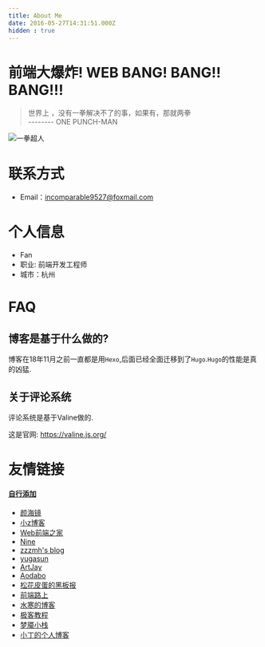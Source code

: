 ```yaml
---
title: About Me
date: 2016-05-27T14:31:51.000Z
hidden : true
---
```

# 前端大爆炸! WEB BANG! BANG!! BANG!!!

> 世界上 ，没有一拳解决不了的事，如果有，那就两拳 <br>
-------- ONE PUNCH-MAN

<!-- ![一拳超人](https://static.alili.tech/images/xxx.png) -->

![一拳超人](https://tuchong.pstatp.com/1928176/f/556778411.jpg)


# 联系方式

- Email：incomparable9527@foxmail.com


# 个人信息

- Fan
- 职业: 前端开发工程师
- 城市：杭州


<!-- # 微信公众号 -->

<!-- ![微信公众号](https://alili.tech/qr_tips.png) -->

# FAQ
## 博客是基于什么做的?
博客在18年11月之前一直都是用`Hexo`,后面已经全面迁移到了`Hugo`.`Hugo`的性能是真的凶猛.

## 关于评论系统
评论系统是基于Valine做的.

这是官网: https://valine.js.org/

# 友情链接
#### [自行添加](https://github.com/Fantasy9527/alili.tech/blob/master/content/about/_index.md)


 - [颜海镜](https://yanhaijing.com/)
 - [小z博客](https://www.xiaoz.me/)
 - [Web前端之家](http://www.jiangweishan.com/)
 - [Nine](https://www.hellonine.top/)
 - [zzzmh's blog](https://zzzmh.cn/)
 - [yugasun](https://yugasun.com)
 - [ArtJay](https://www.artjay.me/)
 - [Aodabo](https://aodabo.tech/)
 - [松花皮蛋的黑板报](http://www.liangsonghua.me)
 - [前端路上](http://refined-x.com/)
 - [水寒的博客](https://dp2px.com)
 - [极客教程](https://www.geekjc.com)
 - [梦魇小栈](https://blog.ihoey.com)
 - [小丁的个人博客](https://tding.top)





 
